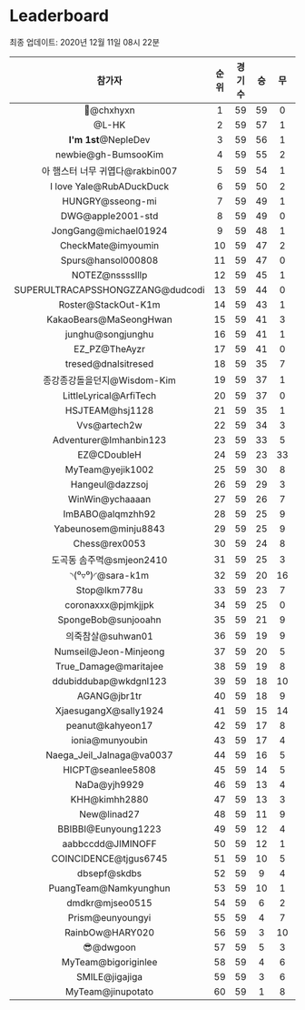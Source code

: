 # Leaderboard
최종 업데이트: 2020년 12월 11일 08시 22분




| 참가자 | 순위 | 경기수 | 승 | 무 | 패 | 승점 |
|:---:|:---:|:---:|:---:|:---:|:---:|:---:|
| 👑@chxhyxn | 1 | 59 | 59 | 0 | 0 | 177 |
| @L-HK | 2 | 59 | 57 | 1 | 1 | 172 |
| **I'm 1st**@NepleDev | 3 | 59 | 56 | 1 | 2 | 169 |
| newbie@gh-BumsooKim | 4 | 59 | 55 | 2 | 2 | 167 |
| 아 햄스터 너무 귀엽다@rakbin007 | 5 | 59 | 54 | 1 | 4 | 163 |
| I love Yale@RubADuckDuck | 6 | 59 | 50 | 2 | 7 | 152 |
| HUNGRY@sseong-mi | 7 | 59 | 49 | 1 | 9 | 148 |
| DWG@apple2001-std | 8 | 59 | 49 | 0 | 10 | 147 |
| JongGang@michael01924 | 9 | 59 | 48 | 1 | 10 | 145 |
| CheckMate@imyoumin | 10 | 59 | 47 | 2 | 10 | 143 |
| Spurs@hansol000808 | 11 | 59 | 47 | 0 | 12 | 141 |
| NOTEZ@nsssslllp | 12 | 59 | 45 | 1 | 13 | 136 |
| SUPERULTRACAPSSHONGZZANG@dudcodi | 13 | 59 | 44 | 0 | 15 | 132 |
| Roster@StackOut-K1m | 14 | 59 | 43 | 1 | 15 | 130 |
| KakaoBears@MaSeongHwan | 15 | 59 | 41 | 3 | 15 | 126 |
| junghu@songjunghu | 16 | 59 | 41 | 1 | 17 | 124 |
| EZ_PZ@TheAyzr | 17 | 59 | 41 | 0 | 18 | 123 |
| tresed@dnalsitresed | 18 | 59 | 35 | 7 | 17 | 112 |
| 종강종강돌을던지@Wisdom-Kim | 19 | 59 | 37 | 1 | 21 | 112 |
| LittleLyrical@ArfiTech | 20 | 59 | 37 | 0 | 22 | 111 |
| HSJTEAM@hsj1128 | 21 | 59 | 35 | 1 | 23 | 106 |
| Vvs@artech2w | 22 | 59 | 34 | 3 | 22 | 105 |
| Adventurer@Imhanbin123 | 23 | 59 | 33 | 5 | 21 | 104 |
| EZ@CDoubleH | 24 | 59 | 23 | 33 | 3 | 102 |
| MyTeam@yejik1002 | 25 | 59 | 30 | 8 | 21 | 98 |
| Hangeul@dazzsoj | 26 | 59 | 29 | 3 | 27 | 90 |
| WinWin@ychaaaan | 27 | 59 | 26 | 7 | 26 | 85 |
| ImBABO@alqmzhh92 | 28 | 59 | 25 | 9 | 25 | 84 |
| Yabeunosem@minju8843 | 29 | 59 | 25 | 9 | 25 | 84 |
| Chess@rex0053 | 30 | 59 | 24 | 8 | 27 | 80 |
| 도곡동 솜주먹@smjeon2410 | 31 | 59 | 25 | 3 | 31 | 78 |
| ◝(⁰▿⁰)◜@sara-k1m | 32 | 59 | 20 | 16 | 23 | 76 |
| Stop@lkm778u | 33 | 59 | 23 | 7 | 29 | 76 |
| coronaxxx@pjmkjjpk | 34 | 59 | 25 | 0 | 34 | 75 |
| SpongeBob@sunjooahn | 35 | 59 | 21 | 9 | 29 | 72 |
| 의죽참살@suhwan01 | 36 | 59 | 19 | 9 | 31 | 66 |
| Numseil@Jeon-Minjeong | 37 | 59 | 20 | 5 | 34 | 65 |
| True_Damage@maritajee | 38 | 59 | 19 | 8 | 32 | 65 |
| ddubiddubap@wkdgnl123 | 39 | 59 | 18 | 10 | 31 | 64 |
| AGANG@jbr1tr | 40 | 59 | 18 | 9 | 32 | 63 |
| XjaesugangX@sally1924 | 41 | 59 | 15 | 14 | 30 | 59 |
| peanut@kahyeon17 | 42 | 59 | 17 | 8 | 34 | 59 |
| ionia@munyoubin | 43 | 59 | 17 | 4 | 38 | 55 |
| Naega_Jeil_Jalnaga@va0037 | 44 | 59 | 16 | 5 | 38 | 53 |
| HICPT@seanlee5808 | 45 | 59 | 14 | 5 | 40 | 47 |
| NaDa@yjh9929 | 46 | 59 | 13 | 4 | 42 | 43 |
| KHH@kimhh2880 | 47 | 59 | 13 | 3 | 43 | 42 |
| New@linad27 | 48 | 59 | 11 | 9 | 39 | 42 |
| BBIBBI@Eunyoung1223 | 49 | 59 | 12 | 4 | 43 | 40 |
| aabbccdd@JIMINOFF | 50 | 59 | 12 | 1 | 46 | 37 |
| COINCIDENCE@tjgus6745 | 51 | 59 | 10 | 5 | 44 | 35 |
| dbsepf@skdbs | 52 | 59 | 9 | 4 | 46 | 31 |
| PuangTeam@Namkyunghun | 53 | 59 | 10 | 1 | 48 | 31 |
| dmdkr@mjseo0515 | 54 | 59 | 6 | 2 | 51 | 20 |
| Prism@eunyoungyi | 55 | 59 | 4 | 7 | 48 | 19 |
| RainbOw@HARY020 | 56 | 59 | 3 | 10 | 46 | 19 |
| 😎@dwgoon | 57 | 59 | 5 | 3 | 51 | 18 |
| MyTeam@bigoriginlee | 58 | 59 | 4 | 6 | 49 | 18 |
| SMILE@jigajiga | 59 | 59 | 3 | 6 | 50 | 15 |
| MyTeam@jinupotato | 60 | 59 | 1 | 8 | 50 | 11 |
